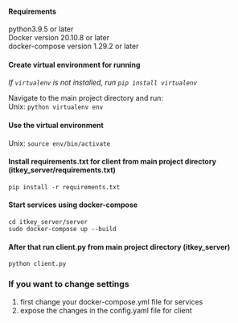 #### Requirements
python3.9.5 or later<br>
Docker version 20.10.8 or later<br>
docker-compose version 1.29.2 or later<br>

#### Create virtual environment for running
*If `virtualenv` is not installed, run `pip install virtualenv`*

Navigate to the main project directory and run: <br>
Unix: `python virtualenv env` <br>

#### Use the virtual environment
Unix: 
`source env/bin/activate`

#### Install requirements.txt for client from main project directory (itkey_server/requirements.txt)

`pip install -r requirements.txt`

#### Start services using docker-compose

`cd itkey_server/server`<br>
`sudo docker-compose up --build`

#### After that run client.py from main project directory (itkey_server)

`python client.py`

### If you want to change settings
1.  first change your docker-compose.yml file for services
2.  expose the changes in the config.yaml file for client
